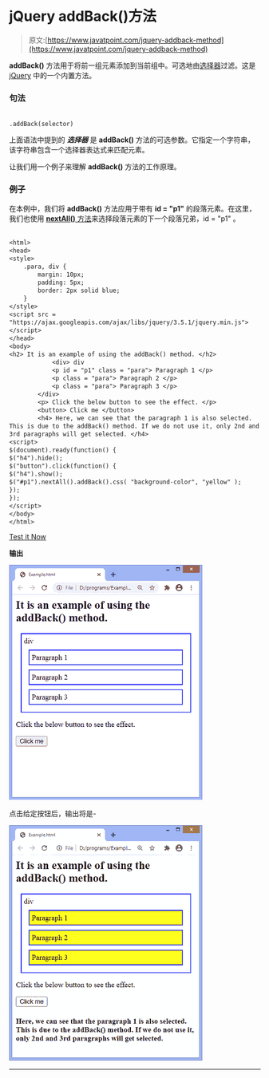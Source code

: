 # jQuery addBack()方法

> 原文:[https://www.javatpoint.com/jquery-addback-method](https://www.javatpoint.com/jquery-addback-method)

**addBack()** 方法用于将前一组元素添加到当前组中。可选地由[选择器](https://www.javatpoint.com/jquery-selectors)过滤。这是 [jQuery](https://www.javatpoint.com/jquery-tutorial) 中的一个内置方法。

### 句法

```

.addBack(selector)

```

上面语法中提到的 ***选择器*** 是 **addBack()** 方法的可选参数。它指定一个字符串，该字符串包含一个选择器表达式来匹配元素。

让我们用一个例子来理解 **addBack()** 方法的工作原理。

### 例子

在本例中，我们将 **addBack()** 方法应用于带有 **id = "p1"** 的段落元素。在这里，我们也使用 [**nextAll()** 方法](https://www.javatpoint.com/jquery-nextall-method)来选择段落元素的下一个段落兄弟，id = "p1" 。

```

<html> 
<head>  
<style> 
	.para, div { 
		margin: 10px; 
		padding: 5px; 
		border: 2px solid blue; 
	}
</style> 
<script src = "https://ajax.googleapis.com/ajax/libs/jquery/3.5.1/jquery.min.js"> </script>
</head> 
<body> 
<h2> It is an example of using the addBack() method. </h2>
			<div> div
			<p id = "p1" class = "para"> Paragraph 1 </p> 
			<p class = "para"> Paragraph 2 </p> 
			<p class = "para"> Paragraph 3 </p> 
		</div> 
		<p> Click the below button to see the effect. </p>
		<button> Click me </button>
		<h4> Here, we can see that the paragraph 1 is also selected. This is due to the addBack() method. If we do not use it, only 2nd and 3rd paragraphs will get selected. </h4>
<script> 
$(document).ready(function() {
$("h4").hide();
$("button").click(function() {
$("h4").show();
$("#p1").nextAll().addBack().css( "background-color", "yellow" ); 
});
});
</script> 
</body> 
</html>

```

[Test it Now](https://www.javatpoint.com/oprweb/test.jsp?filename=jquery-addback-method1)

**输出**

![jQuery addBack() method](img/6f3d3b2712e41b220b1f9971e7087338.png)

点击给定按钮后，输出将是-

![jQuery addBack() method](img/bca9ae4433d552613ce5fab4f820d6b3.png)

* * *